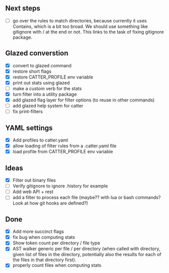## Next steps

- [ ] go over the rules to match directories, because currently it uses Contains, which is a bit too broad. We should use something like gitignore with / at the end or not. This links to the task of fixing gitignore package.

## Glazed converstion

- [x] convert to glazed command
- [x] restore short flags
- [x] restore CATTER_PROFILE env variable
- [x] print out stats using glazed
- [ ] make a custom verb for the stats
- [x] turn filter into a utility package
- [x] add glazed flag layer for filter options (to reuse in other commands)
- [ ] add glazed help system for catter
- [ ] fix print-filters

## YAML settings

- [x] Add profiles to catter.yaml
- [x] allow loading of filter rules from a .catter.yaml file
- [x] load profile from CATTER_PROFILE env variable

## Ideas

- [x] Filter out binary files
- [ ] Verify gitignore to ignore .history for example
- [ ] Add web API + rest 
- [ ] add a filter to process each file (maybe?? with lua or bash commands? Look at how git hooks are defined?)

## Done

- [x] Add more succinct flags
- [x] fix bug when computing stats
- [x] Show token count per directory / file type
- [x] AST walker generic per file / per directory (when called with directory, given list of files in the directory, potentially also the results for each of the files in that directory first).
- [x] properly count files when computing stats
